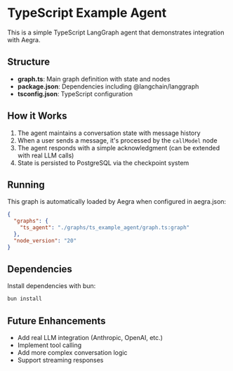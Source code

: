 # TypeScript Example Agent

This is a simple TypeScript LangGraph agent that demonstrates integration with Aegra.

## Structure

- **graph.ts**: Main graph definition with state and nodes
- **package.json**: Dependencies including @langchain/langgraph
- **tsconfig.json**: TypeScript configuration

## How it Works

1. The agent maintains a conversation state with message history
2. When a user sends a message, it's processed by the `callModel` node
3. The agent responds with a simple acknowledgment (can be extended with real LLM calls)
4. State is persisted to PostgreSQL via the checkpoint system

## Running

This graph is automatically loaded by Aegra when configured in aegra.json:

```json
{
  "graphs": {
    "ts_agent": "./graphs/ts_example_agent/graph.ts:graph"
  },
  "node_version": "20"
}
```

## Dependencies

Install dependencies with bun:

```bash
bun install
```

## Future Enhancements

- Add real LLM integration (Anthropic, OpenAI, etc.)
- Implement tool calling
- Add more complex conversation logic
- Support streaming responses
